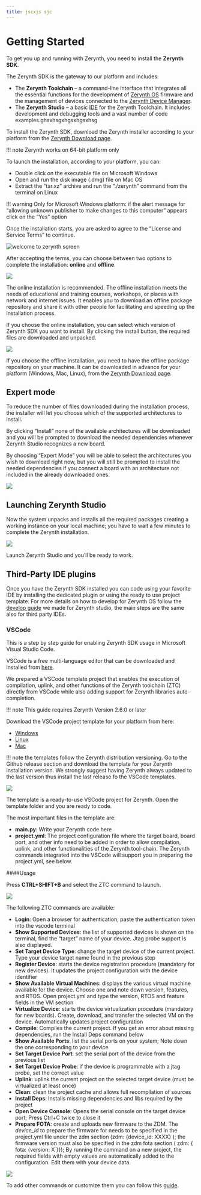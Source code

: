 ```yaml
---
title: jscxjs sjc
---
```

# Getting Started

To get you up and running with Zerynth, you need to install the **Zerynth SDK**.

The Zerynth SDK is the gateway to our platform and includes:

* The **Zerynth Toolchain** – a command-line interface that integrates all the essential functions for the development of [Zerynth OS](../reference/guide/docs/zos.md) firmware and the management of devices connected to the [Zerynth Device Manager](../deploy/index.md).
* The **Zerynth Studio** – a basic [IDE](../reference/core/studio/docs/index.md) for the Zerynth Toolchain. It includes development and debugging tools and a vast number of code examples.ghsxhsgxhgsxhgsxhsg

To install the Zerynth SDK, download the Zerynth installer according to your platform from the [Zerynth Download page](https://www.zerynth.com/zsdk/).

!!! note
	Zerynth works on 64-bit platform only

To launch the installation, according to your platform, you can:

* Double click on the executable file on Microsoft Windows
* Open and run the disk image (.dmg) file on Mac OS
* Extract the “tar.xz” archive and run the “./zerynth” command from the terminal on Linux

!!! warning
	Only for Microsoft Windows platform: if the alert message for “allowing unknown publisher to make changes to this computer” appears click on the “Yes” option

Once the installation starts, you are asked to agree to the “License and Service Terms” to continue.

![welcome to zerynth screen](img/welcome%20to%20zerynth.jpg)

After accepting the terms, you can choose between two options to complete the installation: **online** and **offline**.

![](img/online%20ofline%20zerynth%20zdm.jpg)

The online installation is recommended. The offline installation meets the needs of educational and training courses, workshops, or places with network and internet issues. It enables you to download an offline package repository and share it with other people for facilitating and speeding up the installation process.

If you choose the online installation, you can select which version of Zerynth SDK you want to install. By clicking the install button, the required files are downloaded and unpacked.

![](img/select%20version.jpg)

If you choose the offline installation, you need to have the offline package repository on your machine. It can be downloaded in advance for your platform (Windows, Mac, Linux), from the [Zerynth Download page](https://www.zerynth.com/zsdk/).

## Expert mode

To reduce the number of files downloaded during the installation process, the installer will let you choose which of the supported architectures to install.

By clicking “Install” none of the available architectures will be downloaded and you will be prompted to download the needed dependencies whenever Zerynth Studio recognizes a new board.

By choosing “Expert Mode” you will be able to select the architectures you wish to download right now, but you will still be prompted to install the needed dependencies if you connect a board with an architecture not included in the already downloaded ones.

![](img/select%20architecture.jpg)

## Launching Zerynth Studio

Now the system unpacks and installs all the required packages creating a working instance on your local machine; you have to wait a few minutes to complete the Zerynth installation.

![](img/instaling%20zerynth.jpg)

Launch Zerynth Studio and you’ll be ready to work.

## Third-Party IDE plugins

Once you have the Zerynth SDK installed you can code using your favorite IDE by installing the dedicated plugin or using the ready to use project template. For more details on how to develop for Zerynth OS follow the [develop guide](../develop/index.md) we made for Zerynth studio, the main steps are the same also for third party IDEs.

### VSCode

This is a step by step guide for enabling Zerynth SDK usage in Microsoft Visual Studio Code.

VSCode is a free multi-language editor that can be downloaded and installed from [here](https://code.visualstudio.com/download).

We prepared a VSCode template project that enables the execution of compilation, uplink, and other functions of the Zerynth toolchain (ZTC) directly from VSCode while also adding support for Zerynth libraries auto-completion.

!!! note
	This guide requires Zerynth Version 2.6.0 or later

Download the VSCode project template for your platform from here:

* [Windows](https://github.com/zerynth/vscode-template-windows)
* [Linux](https://github.com/zerynth/vscode-template-linux)
* [Mac](https://github.com/zerynth/vscode-template-mac)

!!! note
	 the templates follow the Zerynth distribution versioning. Go to the Github release section and download the template for your Zerynth installation version. We strongly suggest having Zerynth always updated to the last version thus install the last release fo the VSCode templates.

![](img/getting%20started%20zdm%203.png)

The template is a ready-to-use VSCode project for Zerynth. Open the template folder and you are ready to code.

The most important files in the template are:

* **main.py**: Write your Zerynth code here
* **project.yml**: The project configuration file where the target board, board port, and other info need to be added in order to allow compilation, uplink, and other functionalities of the Zerynth tool-chain. The Zerynth commands integrated into the VSCode will support you in preparing the project.yml, see below.

\####Usage

Press **CTRL+SHIFT+B** and select the ZTC command to launch.

![](img/getting%20started%20zdm%201.png)

The following ZTC commands are available:

* **Login**: Open a browser for authentication; paste the authentication token into the vscode terminal
* **Show Supported Devices**: the list of supported devices is shown on the terminal, find the “target” name of your device. Jtag probe support is also displayed.
* **Set Target Device Type**: change the target device of the current project. Type your device target name found in the previous step
* **Register Device**: starts the device registration procedure (mandatory for new devices). It updates the project configuration with the device identifier
* **Show Available Virtual Machines**: displays the various virtual machine available for the device. Choose one and note down version, features, and RTOS. Open project.yml and type the version, RTOS and feature fields in the VM section
* **Virtualize Device**: starts the device virtualization procedure (mandatory for new boards). Create, download, and transfer the selected VM on the device. Automatically updates project configuration
* **Compile**: Compiles the current project. If you get an error about missing dependencies, run the Install Deps command below
* **Show Available Ports**: list the serial ports on your system; Note down the one corresponding to your device
* **Set Target Device Port**: set the serial port of the device from the previous list
* **Set Target Device Probe**: if the device is programmable with a jtag probe, set the correct value
* **Uplink**: uplink the current project on the selected target device (must be virtualized at least once)
* **Clean**: clean the project cache and allows full recompilation of sources
* **Install Deps**: Installs missing dependencies and libs required by the project
* **Open Device Console**: Opens the serial console on the target device port; Press Ctrl+C twice to close it
* **Prepare FOTA**: create and uploads new firmware to the ZDM. The *device_id* to prepare the firmware for needs to be specified in the project.yml file under the zdm section (zdm: {device_id: XXXX} ); the firmware version must also be specified in the zdm fota section ( zdm: { fota: {version: X }}); By running the command on a new project, the required fields with empty values are automatically added to the configuration. Edit them with your device data.

![](img/getting%20started%20zdm%202.png)

To add other commands or customize them you can follow this [guide](https://code.visualstudio.com/docs/editor/tasks#vscode).